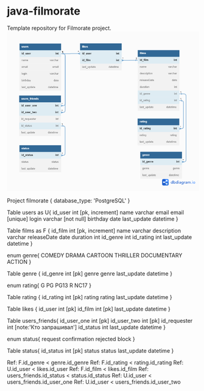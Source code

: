 # java-filmorate
Template repository for Filmorate project.
![diagram](https://github.com/EvgenyBelykh/java-filmorate/blob/main/filmorate%20(1)%20(1).png)


Project filmorate {
  database_type: 'PostgreSQL'
}

Table users as U{
  id_user int [pk, increment]
  name varchar
  email email [unique]
  login varchar [not null]
  birthday date
  last_update datetime
}

Table films as F {
  id_film int [pk, increment]
  name varchar
  description varchar
  releaseDate date
  duration int
  id_genre int
  id_rating int
  last_update datetime
}

enum genre{
    COMEDY
    DRAMA
    CARTOON
    THRILLER
    DOCUMENTARY
    ACTION
  }
  
Table genre {
  id_genre int [pk]
  genre genre
  last_update datetime
}

enum rating{
    G
    PG
    PG13
    R
    NC17
}

Table rating {
  id_rating int [pk]
  rating rating
  last_update datetime
}

Table likes {
  id_user int [pk]
  id_film int [pk]
  last_update datetime
}

Table users_friends{
  id_user_one int [pk]
  id_user_two int [pk]
  id_requester int [note:'Кто запрашивал']
  id_status int
  last_update datetime
}

enum status{
  request
  confirmation
  rejected
  block
}

Table status{
  id_status int [pk]
  status status
  last_update datetime
}

Ref: F.id_genre < genre.id_genre 
Ref: F.id_rating < rating.id_rating
Ref: U.id_user < likes.id_user
Ref: F.id_film < likes.id_film
Ref: users_friends.id_status < status.id_status
Ref: U.id_user < users_friends.id_user_one
Ref: U.id_user < users_friends.id_user_two
